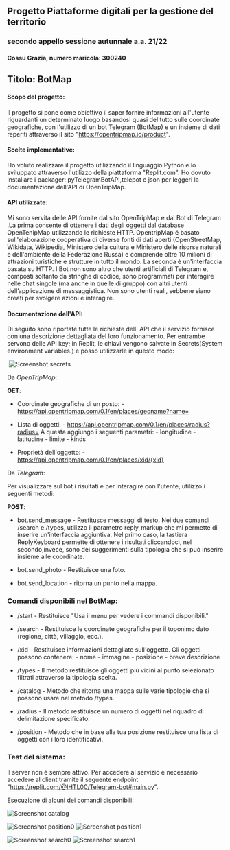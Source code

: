 
## Progetto Piattaforme digitali per la gestione del territorio

### secondo appello sessione autunnale a.a. 21/22
#### Cossu Grazia, numero maricola: 300240

## Titolo: BotMap

#### Scopo del progetto:

Il progetto si pone come obiettivo il saper fornire informazioni all'utente riguardanti un determinato luogo basandosi quasi del tutto sulle coordinate geografiche, con l'utilizzo di un bot Telegram (BotMap) e un insieme di dati reperiti attraverso il sito "https://opentripmap.io/product".

#### Scelte implementative:

Ho voluto realizzare il progetto utilizzando il linguaggio Python e lo sviluppato attraverso l'utilizzo della piattaforma "Replit.com". Ho dovuto installare i packager: pyTelegramBotAPI,telepot e json per leggeri la documentazione dell'API di OpenTripMap.

#### API utilizzate:

Mi sono servita delle API fornite dal sito OpenTripMap e dal Bot di Telegram .La prima consente di ottenere i dati degli oggetti dal database OpenTenipMap utilizzando le richieste HTTP.
OpentripMap é basato sull'elaborazione cooperativa di diverse fonti di dati aperti (OpenStreetMap, Wikidata, Wikipedia, Ministero della cultura e Ministero delle risorse naturali e dell'ambiente della Federazione Russa) e comprende oltre 10 milioni di attrazioni turistiche e strutture in tutto il mondo.
La seconda è un'interfaccia basata su HTTP. I Bot non sono altro che utenti artificiali di Telegram e, composti soltanto da stringhe di codice, sono programmati per interagire nelle chat singole (ma anche in quelle di gruppo) con altri utenti dell’applicazione di messaggistica. Non sono utenti reali, sebbene siano creati per svolgere azioni e interagire.

#### Documentazione dell'API:

Di seguito sono riportate tutte le richieste dell' API che il servizio fornisce con una descrizione dettagliata del loro funzionamento. Per entrambe servono delle API key; in Replit, le chiavi vengono salvate in Secrets(System environment variables.) e posso utilizzarle in questo modo:

.![Screenshot secrets](https://user-images.githubusercontent.com/62015297/191298891-11c9a097-79c8-4aae-9fd8-4f2ac69aa670.png)


Da *OpenTripMap*:

**GET**:

 * Coordinate geografiche di un posto:
            - https://api.opentripmap.com/0.1/en/places/geoname?name=

 * Lista di oggetti:
       - https://api.opentripmap.com/0.1/en/places/radius?radius=
      A questa aggiungo i seguenti parametri:
          - longitudine
          - latitudine
          - limite
          - kinds
  
 * Proprietà dell'oggetto:
        - https://api.opentripmap.com/0.1/en/places/xid/{xid}

Da *Telegram*:

Per visualizzare sul bot i risultati e per interagire con l'utente, utilizzo i seguenti metodi:

**POST**:

 * bot.send_message - Restitusce messaggi di testo.  Nei due comandi /search e /types, utilizzo il parametro reply_markup che mi permette di inserire un'interfaccia aggiuntiva. Nel primo caso, la tastiera ReplyKeyboard permette di ottenere i risultati cliccandoci, nel secondo,invece, sono dei suggerimenti sulla tipologia che si può inserire insieme alle coordinate.
 
 * bot.send_photo - Restituisce una foto.
 
 * bot.send_location - ritorna un punto nella mappa.


### Comandi disponibili nel BotMap:

 * /start - Restituisce "Usa il menu per vedere i commandi disponibili."
 * /search - Restituisce le coordinate geografiche per il toponimo dato (regione, città, villaggio, ecc.).
 
 * /xid - Restituisce informazioni dettagliate sull'oggetto. Gli oggetti possono contenere:
          - nome
          - immagine
          - posizione
          - breve descrizione
 
 * /types - Il metodo restituisce gli oggetti più vicini al punto selezionato filtrati attraverso la tipologia scelta.
 
  * /catalog - Metodo che ritorna una mappa sulle varie tipologie che si possono usare nel metodo /types.
 
 * /radius - Il metodo restituisce un numero di oggetti nel riquadro di delimitazione specificato.
 
 * /position - Metodo che in base alla tua posizione restituisce una lista di oggetti con i loro identificativi.

### Test del sistema:
Il server non è sempre attivo. Per accedere al servizio è necessario accedere al client tramite il seguente endpoint "https://replit.com/@IHTL00/Telegram-bot#main.py".

Esecuzione di alcuni dei comandi disponibili:

![Screenshot catalog](https://user-images.githubusercontent.com/62015297/191299157-ea1a1d04-cc9e-4d91-8bcb-95f48bc92564.png)

![Screenshot position0](https://user-images.githubusercontent.com/62015297/191299928-1832d35c-ae92-4782-899c-e43b0b947b6f.png)
![Screenshot position1](https://user-images.githubusercontent.com/62015297/191300024-b1380782-23a3-4f9b-9d23-36c57de6286b.png)

![Screenshot search0](https://user-images.githubusercontent.com/62015297/191300273-34204ac3-6e11-43e9-8f6c-1812776336cb.png)
![Screenshot search1](https://user-images.githubusercontent.com/62015297/191301027-d0743949-5d81-4a25-9ddc-0fc6eeabd9b0.png)
